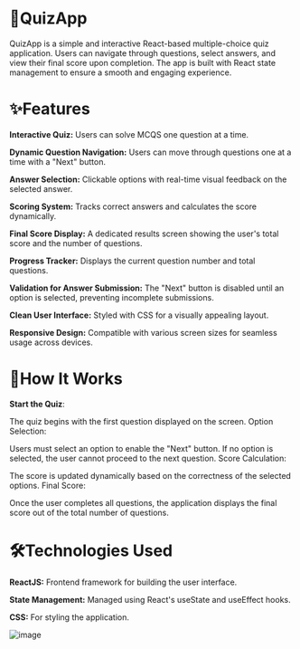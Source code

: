 ### <h1>🎯QuizApp</h1>
QuizApp is a simple and interactive React-based multiple-choice quiz application. Users can navigate through questions, select answers, and view their final score upon completion. The app is built with React state management to ensure a smooth and engaging experience.

### <h1>✨Features</h1>
**Interactive Quiz:** Users can solve MCQS one question at a time.

**Dynamic Question Navigation:** Users can move through questions one at a time with a "Next" button.

**Answer Selection:** Clickable options with real-time visual feedback on the selected answer.

**Scoring System:** Tracks correct answers and calculates the score dynamically.

**Final Score Display:** A dedicated results screen showing the user's total score and the number of questions.

**Progress Tracker:** Displays the current question number and total questions.

**Validation for Answer Submission:** The "Next" button is disabled until an option is selected, preventing incomplete submissions.

**Clean User Interface:** Styled with CSS for a visually appealing layout.

**Responsive Design:** Compatible with various screen sizes for seamless usage across devices.


### <h1>🚀How It Works</h1>
**Start the Quiz**:

The quiz begins with the first question displayed on the screen.
Option Selection:

Users must select an option to enable the "Next" button.
If no option is selected, the user cannot proceed to the next question.
Score Calculation:

The score is updated dynamically based on the correctness of the selected options.
Final Score:

Once the user completes all questions, the application displays the final score out of the total number of questions.


### <h1>🛠️Technologies Used</h1>
**ReactJS:** Frontend framework for building the user interface.

**State Management:** Managed using React's useState and useEffect hooks.

**CSS:** For styling the application.



![image](https://github.com/user-attachments/assets/8840c216-ae70-4941-9331-5abe7df1d7de)

